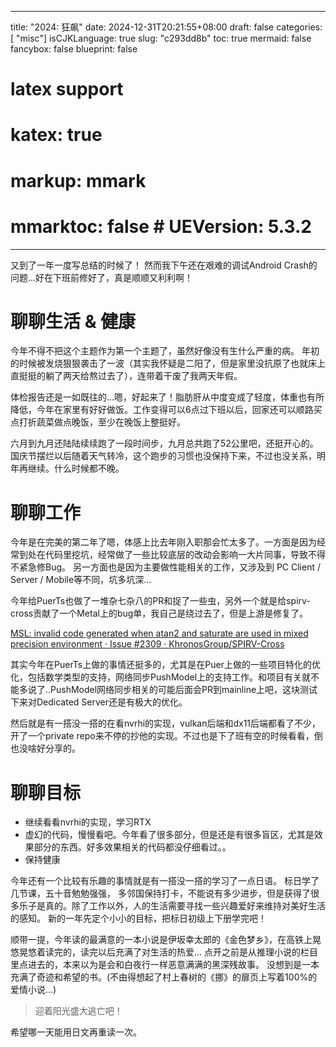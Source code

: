 
---
title: "2024: 狂飙"
date: 2024-12-31T20:21:55+08:00
draft: false
categories: [ "misc"]
isCJKLanguage: true
slug: "c293dd8b"
toc: true
mermaid: false
fancybox: false
blueprint: false
# latex support
# katex: true
# markup: mmark
# mmarktoc: false # UEVersion: 5.3.2 
---


又到了一年一度写总结的时候了！
然而我下午还在艰难的调试Android Crash的问题...好在下班前修好了，真是顺顺又利利啊！

# 聊聊生活 & 健康

今年不得不把这个主题作为第一个主题了，虽然好像没有生什么严重的病。
年初的时候被发烧狠狠袭击了一波（其实我怀疑是二阳了，但是家里没抗原了也就床上直挺挺的躺了两天给熬过去了），连带着干废了我两天年假。

体检报告还是一如既往的...嗯，好起来了！脂肪肝从中度变成了轻度，体重也有所降低，今年在家里有好好做饭。工作变得可以6点过下班以后，回家还可以顺路买点打折蔬菜做点晚饭，至少在晚饭上整挺好。

六月到九月还陆陆续续跑了一段时间步，九月总共跑了52公里吧，还挺开心的。国庆节摆烂以后随着天气转冷，这个跑步的习惯也没保持下来，不过也没关系，明年再继续。什么时候都不晚。


# 聊聊工作

今年是在完美的第二年了嗯，体感上比去年刚入职那会忙太多了。一方面是因为经常到处在代码里挖坑，经常做了一些比较底层的改动会影响一大片同事，导致不得不紧急修Bug。
另一方面也是因为主要做性能相关的工作，又涉及到 PC Client / Server / Mobile等不同，坑多坑深...

今年给PuerTs也做了一堆杂七杂八的PR和捉了一些虫，另外一个就是给spirv-cross贡献了一个Metal上的bug单，我自己是绕过去了，但是上游是修复了。

[MSL: invalid code generated when atan2 and saturate are used in mixed precision environment · Issue #2309 · KhronosGroup/SPIRV-Cross](https://github.com/KhronosGroup/SPIRV-Cross/issues/2309)

其实今年在PuerTs上做的事情还挺多的，尤其是在Puer上做的一些项目特化的优化，包括数学类型的支持，网络同步PushModel上的支持工作。和项目有关就不能多说了..PushModel网络同步相关的可能后面会PR到mainline上吧，这块测试下来对Dedicated Server还是有极大的优化。

然后就是有一搭没一搭的在看nvrhi的实现，vulkan后端和dx11后端都看了不少，开了一个private repo来不停的抄他的实现。不过也是下了班有空的时候看看，倒也没啥好分享的。

# 聊聊目标

- 继续看看nvrhi的实现，学习RTX
- 虚幻的代码，慢慢看吧。今年看了很多部分，但是还是有很多盲区，尤其是效果部分的东西。好多效果相关的代码都没仔细看过。。
- 保持健康

今年还有一个比较有乐趣的事情就是有一搭没一搭的学习了一点日语。
标日学了几节课，五十音勉勉强强， 多邻国保持打卡，不能说有多少进步，但是获得了很多乐子是真的。除了工作以外，人的生活需要寻找一些兴趣爱好来维持对美好生活的感知。
新的一年先定个小小的目标，把标日初级上下册学完吧！


顺带一提，今年读的最满意的一本小说是伊坂幸太郎的《金色梦乡》，在高铁上晃悠晃悠着读完的，读完以后充满了对生活的热爱...
点开之前是从推理小说的栏目里点进去的，本来以为是会和白夜行一样恶意满满的黑深残故事。
没想到是一本充满了奇迹和希望的书。(不由得想起了村上春树的《挪》的扉页上写着100%的爱情小说...)

> 迎着阳光盛大逃亡吧！

希望哪一天能用日文再重读一次。
